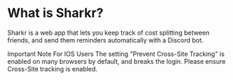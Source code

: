 <h1>What is Sharkr?</h1>
Sharkr is a web app that lets you keep track of cost splitting between friends, and send them reminders automatically with a Discord bot.

Important Note For IOS Users
The setting "Prevent Cross-Site Tracking" is enabled on many browsers by default, and breaks the login. Please ensure Cross-Site tracking is enabled.
